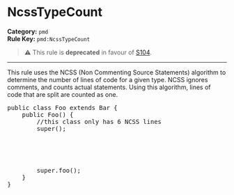 # NcssTypeCount
**Category:** `pmd`<br/>
**Rule Key:** `pmd:NcssTypeCount`<br/>
> :warning: This rule is **deprecated** in favour of [S104](https://jira.sonarsource.com/browse/RSPEC-104).
-----

This rule uses the NCSS (Non Commenting Source Statements) algorithm to determine the number of lines of code for a given type. NCSS ignores comments, and counts actual statements. Using this algorithm, lines of code that are split are counted as one.

<pre>
public class Foo extends Bar {
    public Foo() {
        //this class only has 6 NCSS lines
        super();





        super.foo();
    }
}
</pre>